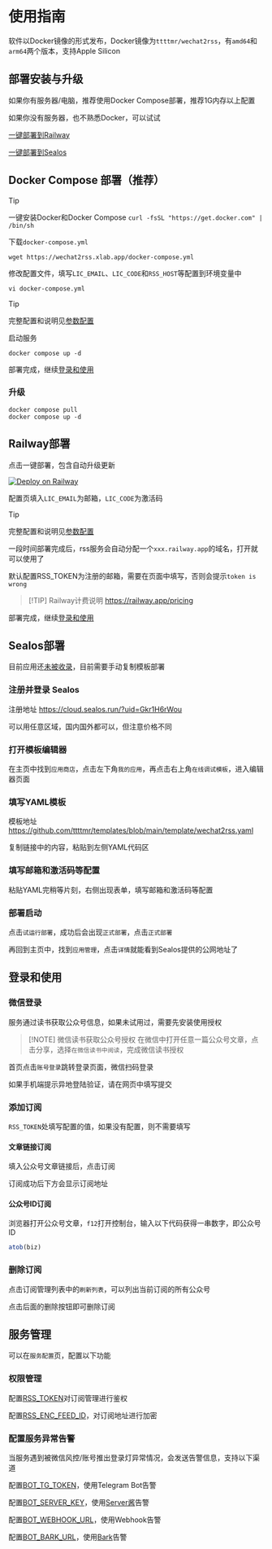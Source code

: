 # 使用指南

软件以Docker镜像的形式发布，Docker镜像为`ttttmr/wechat2rss`，有`amd64`和`arm64`两个版本，支持Apple Silicon

## 部署安装与升级

如果你有服务器/电脑，推荐使用Docker Compose部署，推荐1G内存以上配置

如果你没有服务器，也不熟悉Docker，可以试试

[一键部署到Railway](#railway部署)

[一键部署到Sealos](#sealos部署)

## Docker Compose 部署（推荐）

> [!TIP]
> 一键安装Docker和Docker Compose
> `curl -fsSL "https://get.docker.com" | /bin/sh`

下载`docker-compose.yml`

```shell
wget https://wechat2rss.xlab.app/docker-compose.yml
```

修改配置文件，填写`LIC_EMAIL`、`LIC_CODE`和`RSS_HOST`等配置到环境变量中

```shell
vi docker-compose.yml
```

> [!TIP]
> 完整配置和说明见[参数配置](config)

启动服务

```shell
docker compose up -d
```

部署完成，继续[登录和使用](#登录和使用)

### 升级

```shell
docker compose pull
docker compose up -d
```

## Railway部署

点击一键部署，包含自动升级更新

[![Deploy on Railway](https://railway.app/button.svg)](https://railway.app/template/KIQWgJ?referralCode=t4q678)

配置页填入`LIC_EMAIL`为邮箱，`LIC_CODE`为激活码

> [!TIP]
> 完整配置和说明见[参数配置](config)

一段时间部署完成后，rss服务会自动分配一个`xxx.railway.app`的域名，打开就可以使用了

默认配置RSS_TOKEN为注册的邮箱，需要在页面中填写，否则会提示`token is wrong`

> [!TIP] Railway计费说明
> https://railway.app/pricing

部署完成，继续[登录和使用](#登录和使用)

## Sealos部署

目前应用还[未被收录](https://github.com/labring-actions/templates/pull/326)，目前需要手动复制模板部署

### 注册并登录 Sealos

注册地址 https://cloud.sealos.run/?uid=Gkr1H6rWou

可以用任意区域，国内国外都可以，但注意价格不同

### 打开模板编辑器

在主页中找到`应用商店`，点击左下角`我的应用`，再点击右上角`在线调试模板`，进入编辑器页面

### 填写YAML模板

模板地址 https://github.com/ttttmr/templates/blob/main/template/wechat2rss.yaml

复制链接中的内容，粘贴到左侧YAML代码区

### 填写邮箱和激活码等配置

粘贴YAML完稍等片刻，右侧出现表单，填写邮箱和激活码等配置

### 部署启动

点击`试运行部署`，成功后会出现`正式部署`，点击`正式部署`

再回到主页中，找到`应用管理`，点击`详情`就能看到Sealos提供的公网地址了

## 登录和使用

### 微信登录

服务通过读书获取公众号信息，如果未试用过，需要先安装使用授权

> [!NOTE] 微信读书获取公众号授权
> 在微信中打开任意一篇公众号文章，点击分享，选择`在微信读书中阅读`，完成微信读书授权

首页点击`账号登录`跳转登录页面，微信扫码登录

如果手机端提示异地登陆验证，请在网页中填写提交

### 添加订阅

`RSS_TOKEN`处填写配置的值，如果没有配置，则不需要填写

#### 文章链接订阅

填入公众号文章链接后，点击订阅

订阅成功后下方会显示订阅地址

#### 公众号ID订阅

浏览器打开公众号文章，`f12`打开控制台，输入以下代码获得一串数字，即公众号ID

```js
atob(biz)
```

### 删除订阅

点击订阅管理列表中的`刷新列表`，可以列出当前订阅的所有公众号

点击后面的删除按钮即可删除订阅

## 服务管理

可以在`服务配置`页，配置以下功能

### 权限管理

配置[RSS_TOKEN](./config#rss-token)对订阅管理进行鉴权

配置[RSS_ENC_FEED_ID](./config#rss-enc-feed-id)，对订阅地址进行加密

### 配置服务异常告警

当服务遇到被微信风控/账号推出登录灯异常情况，会发送告警信息，支持以下渠道

配置[BOT_TG_TOKEN](./config#bot-tg-token)，使用Telegram Bot告警

配置[BOT_SERVER_KEY](./config#bot-server-key)，使用[Server酱](https://sct.ftqq.com/)告警

配置[BOT_WEBHOOK_URL](./config#bot-server-key)，使用Webhook告警

配置[BOT_BARK_URL](./config#bot-server-key)，使用[Bark](https://bark.day.app/)告警